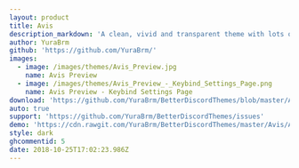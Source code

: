 ```yaml
---
layout: product
title: Avis
description_markdown: 'A clean, vivid and transparent theme with lots of small tweaks'
author: YuraBrm
github: 'https://github.com/YuraBrm/'
images:
  - image: /images/themes/Avis_Preview.jpg
    name: Avis Preview
  - image: /images/themes/Avis_Preview_-_Keybind_Settings_Page.png
    name: Avis Preview - Keybind Settings Page
download: 'https://github.com/YuraBrm/BetterDiscordThemes/blob/master/Avis/Avis.theme.css'
auto: true
support: 'https://github.com/YuraBrm/BetterDiscordThemes/issues'
demo: 'https://cdn.rawgit.com/YuraBrm/BetterDiscordThemes/master/Avis/Avis.theme.css'
style: dark
ghcommentid: 5
date: 2018-10-25T17:02:23.986Z
---
```


